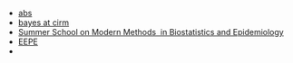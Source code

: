 - [abs](http://www.mi.imati.cnr.it/conferences/abs23/) 
- [bayes at cirm](https://bayesatcirm.github.io)
- [Summer School on Modern Methods  in Biostatistics and Epidemiology](https://www.biostatepi.org/home.htm)
- [EEPE](https://www.eepe.org) 
- 